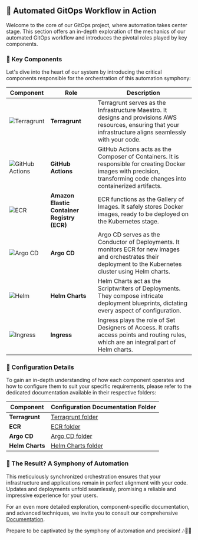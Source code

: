 ## 🚀 Automated GitOps Workflow in Action

Welcome to the core of our GitOps project, where automation takes center stage. This section offers an in-depth exploration of the mechanics of our automated GitOps workflow and introduces the pivotal roles played by key components.

### 🧰 Key Components

Let's dive into the heart of our system by introducing the critical components responsible for the orchestration of this automation symphony:

| Component                | Role                                                   | Description                                                  |
|--------------------------|--------------------------------------------------------|--------------------------------------------------------------|
| ![Terragrunt](https://example.com/terragrunt.png) | **Terragrunt** | Terragrunt serves as the Infrastructure Maestro. It designs and provisions AWS resources, ensuring that your infrastructure aligns seamlessly with your code. |
| ![GitHub Actions](https://example.com/github-actions.png) | **GitHub Actions** | GitHub Actions acts as the Composer of Containers. It is responsible for creating Docker images with precision, transforming code changes into containerized artifacts. |
| ![ECR](https://example.com/ecr.png) | **Amazon Elastic Container Registry (ECR)** | ECR functions as the Gallery of Images. It safely stores Docker images, ready to be deployed on the Kubernetes stage. |
| ![Argo CD](https://example.com/argo-cd.png) | **Argo CD** | Argo CD serves as the Conductor of Deployments. It monitors ECR for new images and orchestrates their deployment to the Kubernetes cluster using Helm charts. |
| ![Helm](https://example.com/helm.png) | **Helm Charts** | Helm Charts act as the Scriptwriters of Deployments. They compose intricate deployment blueprints, dictating every aspect of configuration. |
| ![Ingress](https://example.com/ingress.png) | **Ingress** | Ingress plays the role of Set Designers of Access. It crafts access points and routing rules, which are an integral part of Helm charts. |

### 📜 Configuration Details

To gain an in-depth understanding of how each component operates and how to configure them to suit your specific requirements, please refer to the dedicated documentation available in their respective folders:

| Component                | Configuration Documentation Folder |
|--------------------------|-----------------------------------|
| **Terragrunt** | [Terragrunt folder](link-to-terragrunt) |
| **ECR** | [ECR folder](link-to-ecr) |
| **Argo CD** | [Argo CD folder](link-to-argo-cd) |
| **Helm Charts** | [Helm Charts folder](link-to-helm-charts) |

### 🚀 The Result? A Symphony of Automation

This meticulously synchronized orchestration ensures that your infrastructure and applications remain in perfect alignment with your code. Updates and deployments unfold seamlessly, promising a reliable and impressive experience for your users.

For an even more detailed exploration, component-specific documentation, and advanced techniques, we invite you to consult our comprehensive [Documentation](link-to-documentation).

Prepare to be captivated by the symphony of automation and precision! 🎶🌟🚀

